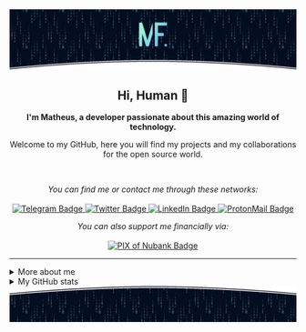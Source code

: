 <img src="./.github/assets/images/topo_readme.gif" alt="Animated matrix art with MF logo (Matheus Felipe) to the top of readme.md" />

<h2 align="center">
    Hi, Human 🖖
</h2>

<p align="center">
    <b>I'm Matheus, a developer passionate about this amazing world of technology.</b>
</p>

<p align="center">
    Welcome to my GitHub, here you will find my projects and my collaborations for the open source world.
</p>

<br />

<p align="center">
    <i>You can find me or contact me through these networks:</i>
    <br/><br/>
    <a href="https://t.me/matheusfelipeog" target="_blank">
        <img src="https://img.shields.io/badge/-Telegram-2CA5E0?logo=telegram&style=for-the-badge&logoColor=white" alt="Telegram Badge" />
    </a>
    <a href="https://twitter.com/matheusfelipeog" target="_blank">
        <img src="https://img.shields.io/badge/-Twitter-1DA1F2?logo=twitter&style=for-the-badge&logoColor=white" alt="Twitter Badge" />
    </a>
    <a href="https://www.linkedin.com/in/matheusfelipeog" target="_blank">
        <img src="https://img.shields.io/badge/-LinkedIn-0077B5?logo=linkedin&style=for-the-badge&logoColor=white" alt="LinkedIn Badge" />
    </a>
    <a href="mailto:matheusfelipeog@protonmail.com" target="_blank">
        <img src="https://img.shields.io/badge/-ProtonMail-8B89CC?logo=protonmail&style=for-the-badge&logoColor=white" alt="ProtonMail Badge" />
    </a>
</p>

<p align="center">
    <i>You can also support me financially via:</i>
    <br/><br/>
    <a href="https://nubank.com.br/pagar/19lis0/4NoREyOmoY" target="_blank">
        <img src="https://img.shields.io/badge/-PIX-820AD1?logo=nubank&style=for-the-badge&logoColor=white" alt="PIX of Nubank Badge" />
    </a>
</p>

---

<details>
    <summary>More about me</summary>
    <p>
        I'm a self-taught student, introverted and very observant. <br />
        I'm currently contributing to the open source world to put into practice the knowledge acquired in my studies. I also help the guys who are starting programming in the communities.
    </p>
    <ul>
        <li>🎓 Technician in System Development by ETEC</li>
        <li>🎯 Contribute and create open source projects</li>
        <li>📚 I'm studying Python | Algorithms | Dev Web | English</li>
        <li>💬 You can ask me questions, I like to help!</li>
        <li>🌑 Observing space</li>
        <li>🎮 Find me in the gaming world: <b>TheuzzLivee</b></li>
    </ul>
</details>

<details>
    <summary>My GitHub stats</summary>
    <br />
    <p align="center">
        <img src="https://github-profile-trophy.vercel.app/?username=matheusfelipeog&theme=darkhub&margin-w=15" alt="Trophies GitHub" />
    </p>
    <p align="center">
        <img src="https://github-readme-stats.vercel.app/api?username=matheusfelipeog&theme=dark&show_icons=true&include_all_commits=true&locale=en" alt="General Statistics" />
    </p>
    <p align="center">
        <img src="https://github-readme-streak-stats.herokuapp.com/?user=matheusfelipeog&theme=dark" alt="Streak Stats" />
    </p>
    <p align="center">
        <img src="https://github-readme-stats.vercel.app/api/top-langs?username=matheusfelipeog&layout=compact&theme=dark&locale=en" alt="Techs used in projects" width="495px" />
    </p>
    <p align="center">
        <img src="https://activity-graph.herokuapp.com/graph?username=matheusfelipeog&theme=xcode&bg_color=151515" alt="Activity Graph" />
    </p>
</details>

<img src="./.github/assets/images/rodape_readme.gif" alt="animated matrix art for footer readme.md" />
